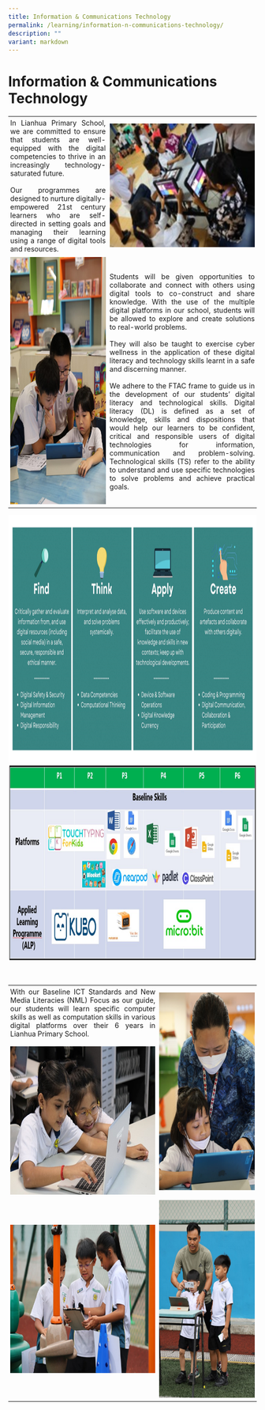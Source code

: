 ```yaml
---
title: Information & Communications Technology
permalink: /learning/information-n-communications-technology/
description: ""
variant: markdown
---
```

<h1><strong>Information &amp; Communications Technology</strong></h1>

<table style="border-collapse: collapse;">
  <tbody>
		<tr>
    <td style="text-align: justify; padding: 4px;  width: 40%;">In Lianhua Primary School, we are committed to ensure that students are well-equipped with the digital competencies to thrive in an increasingly technology-saturated future. <br><br>Our programmes are designed to nurture digitally-empowered 21st century learners who are self-directed in setting goals and managing their learning using a range of digital tools and resources. 
			</td>
    <td style="text-align: justify; padding: 4px;  width: 60%;"><img style="width:400px;height:250px;" src="/images/Learning/Ict/ICTpic3.jpg"></td>
  </tr>
  <tr>
    <td style="text-align: justify; padding: 4px;"><img style="width:400px;height:500px;" src="/images/Learning/Ict/ICTpic4.jpg"></td>
    <td style="text-align: justify; padding: 4px;">Students will be given opportunities to collaborate and connect with others using digital tools to co-construct and share knowledge. With the use of the multiple digital platforms in our school, students will be allowed to explore and create solutions to real-world problems. <br><br>They will also be taught to exercise cyber wellness in the application of these digital literacy and technology skills learnt in a safe and discerning manner.<br><br>We adhere to the FTAC frame to guide us in the development of our students’ digital literacy and technological skills. Digital literacy (DL) is defined as a set of knowledge, skills and dispositions that would help our learners to be confident, critical and responsible users of digital technologies for information, communication and problem-solving. Technological skills (TS) refer to the ability to understand and use specific technologies to solve problems and achieve practical goals.</td>
  </tr>
</tbody>
</table>


<p><img style="width:1000px;height:500px;" src="/images/Learning/Ict/ICTpic1.png">
<br>
<img style="width:900px;height:400px;" src="/images/Learning/Ict/ICTpic2.png"></p>
<br>

<table style="border-collapse: collapse;">
  <tbody>
		<tr>
			<td style="text-align: justify; padding: 4px; width: 50%;">With our Baseline ICT Standards and New Media Literacies (NML) Focus as our guide, our students will learn specific computer skills as well as computation skills in various digital platforms over their 6 years in Lianhua Primary School. <br><br><img style="width:600px;height:300px;" src="/images/Learning/Ict/ICTpic5.jpg">
			</td>
    <td style="text-align: justify; padding: 4px;width: 50%;"><img style="width:550px;height:400px;" src="/images/Learning/Ict/ICTpic6.jpg"></td>
  </tr>
  <tr>
    <td style="text-align: justify; padding: 4px; width: 60%;"><img style="width:500px;height:300px;" src="/images/Learning/Ict/ICTpic7.jpg"></td>
    <td style="text-align: justify; padding: 4px; width: 40%;"><img style="width:350px;height:400px;" src="/images/Learning/Ict/ICTpic8.jpg"></td>
  </tr>
</tbody>
</table>